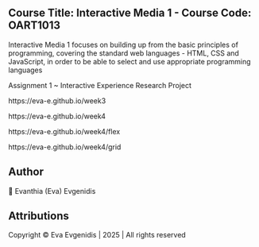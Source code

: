 ## Course Title: Interactive Media 1 - Course Code: OART1013

<p align="left">Interactive Media 1 focuses on building up from the basic principles of programming, covering the standard web languages - HTML, CSS and JavaScript, in order to be able to select and use appropriate programming languages</p>

<p align="left">Assignment 1 ~ Interactive Experience Research Project</p>
<p align="left">https://eva-e.github.io/week3</p>
<p align="left">https://eva-e.github.io/week4</p>
<p align="left">https://eva-e.github.io/week4/flex</p>
<p align="left">https://eva-e.github.io/week4/grid</p>

## Author 
<p align="left">🌸 Evanthia (Eva) Evgenidis</p>

## Attributions
<p align="left"> Copyright © Eva Evgenidis | 2025 | All rights reserved <span id="datee"></span> </p>
